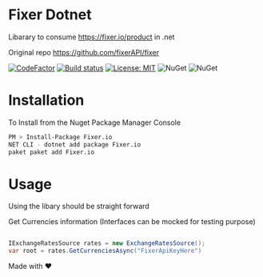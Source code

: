 # Fixer Dotnet
Libarary to consume https://fixer.io/product in .net

Original repo https://github.com/fixerAPI/fixer

[![CodeFactor](https://www.codefactor.io/repository/github/davidrevoledo/fixerdotnet/badge)](https://www.codefactor.io/repository/github/davidrevoledo/fixerdotnet)
[![Build status](https://ci.appveyor.com/api/projects/status/iytre288g53nh213?svg=true)](https://ci.appveyor.com/project/davidrevoledo/fixerdotnet)
[![License: MIT](https://img.shields.io/badge/License-MIT-yellow.svg)](https://opensource.org/licenses/MIT)
![NuGet](https://img.shields.io/nuget/v/Fixer.io.svg)
![NuGet](https://img.shields.io/nuget/dt/Fixer.io.svg)

# Installation

To Install from the Nuget Package Manager Console 

```sh
PM > Install-Package Fixer.io 
NET CLI - dotnet add package Fixer.io
paket paket add Fixer.io

```

# Usage
Using the libary should be straight forward 

Get Currencies information 
(Interfaces can be mocked for testing purpose)
``` C#

IExchangeRatesSource rates = new ExchangeRatesSource();
var root = rates.GetCurrenciesAsync("FixerApiKeyHere")
```

Made with ❤
